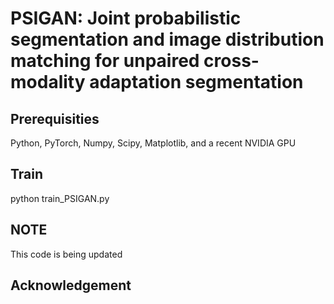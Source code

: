 # PSIGAN: Joint probabilistic segmentation and image distribution matching for unpaired cross-modality adaptation segmentation
## Prerequisities
Python, PyTorch, Numpy, Scipy, Matplotlib, and a recent NVIDIA GPU
## Train
python train_PSIGAN.py
## NOTE
This code is being updated
## Acknowledgement

